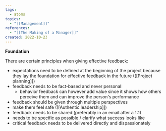 ```yaml
---
tags:
  - atoms
topics:
  - "[[Management]]"
references:
  - "[[The Making of a Manager]]"
created: 2022-10-23
---
```

**Foundation**

There are certain principles when giving effective feedback:

- expectations need to be defined at the beginning of the project because they lay the foundation for effective feedback in the future ([[Project planning]])
- feedback needs to be fact-based and never personal
	- behavior feedback can however add value since it shows how others perceive them and can improve the person's performance
- feedback should be given through multiple perspectives
- make them feel safe ([[Authentic leadership]])
- feedback needs to be shared (preferably in an email after a 1:1)
- needs to be specific as possible / clarify what success looks like
- critical feedback needs to be delivered directly and dispassionately




